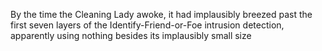 By the time the Cleaning Lady awoke, it had implausibly breezed past the first seven layers of the Identify-Friend-or-Foe intrusion detection, apparently using nothing besides its implausibly small size 